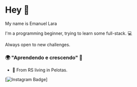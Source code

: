 # Hey 👋

My name is Emanuel Lara

I'm a programming beginner, trying to learn some full-stack.  💻

Always open to new challenges.

### 🌍 "Aprendendo e crescendo" 🧠

- 📍 From RS living in Pelotas.

[![Instagram Badge](https://img.shields.io/badge/-Instagram-blue?style=flat-square&logo=Instagram&logoColor=yellow&link=https://www.instagram.com/emanuelstori/)]
